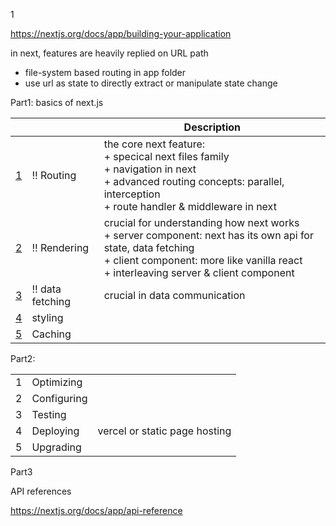 1





https://nextjs.org/docs/app/building-your-application



in next, features are heavily replied on URL path

+ file-system based routing  in app folder
+ use url as state to directly extract or manipulate state change



Part1: basics of next.js

|      |               | Description |
| ---- | ------------- | ---- |
| [1](./C1-routing/readme.md)    | :bangbang: Routing | the core next feature: <br>+ specical next files family <br>+ navigation in next <br>+ advanced routing concepts: parallel, interception <br>+ route handler & middleware in next |
| [2](./C2-rendering/readme.md)    | :bangbang: Rendering | crucial for understanding how next works <br>+ server component: next has its own api for state, data fetching <br>+ client component: more like vanilla react <br>+ interleaving server & client component |
| [3](./C3-data-fetching/readme.md)    | :bangbang: data fetching | crucial in data communication |
| [4](./C4-styling/readme.md)    | styling       |      |
| [5](./C5-caching/readme.md) | Caching | |



Part2: 

|      |             |                               |
| ---- | ----------- | ----------------------------- |
| 1    | Optimizing  |                               |
| 2    | Configuring |                               |
| 3    | Testing     |                               |
| 4    | Deploying   | vercel or static page hosting |
| 5    | Upgrading   |                               |





Part3

API references

https://nextjs.org/docs/app/api-reference
